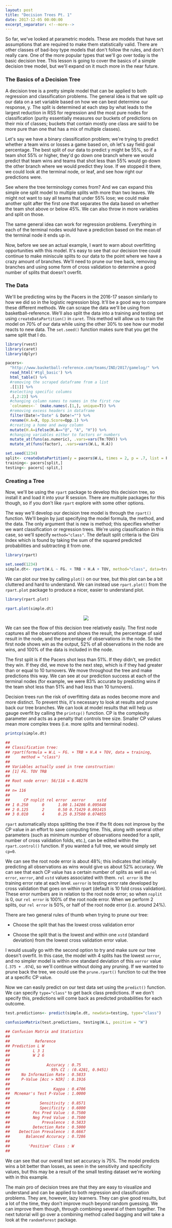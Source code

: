 ```yaml
---
layout: post
title: "Decision Trees Pt. 1"
date: 2017-12-05 00:00:00
excerpt_separator: <!--more-->
---
```


So far, we've looked at parametric models. These are models that have
set assumptions that are required to make them statistically valid.
There are other classes of bad-boy type models that don't follow the
rules, and don't really care. One of the more popular types that we'll
go over today is the basic decision tree. This lesson is going to cover
the basics of a simple decision tree model, but we'll expand on it much
more in the near future.

<!--more-->

### The Basics of a Decision Tree ###

A decision tree is a pretty simple model that can be applied to both
regression and classification problems. The general idea is that we
split up our data on a set variable based on how we can best determine
our response, y. The split is determined at each step by what leads to
the largest reduction in RSS for regression and the most pure nodes for
classification (purity essentially measures our buckets of predictions
on their mix of classes; buckets that contain mostly one class are said
to be more pure than one that has a mix of multiple classes).

Let's say we have a binary classification problem; we're trying to
predict whether a team wins or losses a game based on, oh let's say
field goal percentage. The best split of our data to predict y might be
55%, so if a team shot 55% or higher, they'd go down one branch where we
would predict that team wins and teams that shot less than 55% would go
down the other branch where we would predict they lose. If we stopped it
there, we could look at the terminal node, or leaf, and see how right
our predictions were.

See where the tree terminology comes from? And we can expand this simple
one split model to multiple splits with more than two leaves. We might
not want to say all teams that under 55% lose; we could make another
split after the first one that separates the data based on whether the
team shot above or below 45%. We can also throw in more variables and
split on those.

The same general idea can work for regression problems. Everything in
each of the terminal nodes would have a prediction based on the mean of
the terminal node it ends up in.

Now, before we see an actual example, I want to warn about overfitting
opportunities with this model. It's easy to see that our decision tree
could continue to make miniscule splits to our data to the point where
we have a crazy amount of branches. We'll need to prune our tree back,
removing branches and using some form of cross validation to determine a
good number of splits that doesn't overfit.

### The Data ###

We'll be predicting wins by the Pacers in the 2016-17 season similarly
to how we did so in the logistic regression blog. It'll be a good way to
compare these different methods. We can scrape the data we'll be using
from basketball-reference. We'll also split the data into a training and
testing set using `createDataPartition()` in `caret`. This method will
allow us to train the model on 70% of our data while using the other 30%
to see how our model reacts to new data. The `set.seed()` function makes
sure that you get the same split that I do.
```r
library(rvest)
library(caret)
library(dplyr)

pacers<-
  "http://www.basketball-reference.com/teams/IND/2017/gamelog/" %>%
  read_html('#tgl_basic') %>%
  html_table() %>%
  #removing the scraped dataframe from a list
  .[[1]] %>%
  #selecting specific columns
  .[,2:23] %>%
  #changing column names to names in the first row
  `colnames<-` (make.names(.[1,], unique=T)) %>%
  #removing excess headers in dataframe
  filter(Date!="Date" & Date!="") %>%
  rename(H.A=X, Opp.Score=Opp.1) %>%
  #creating a home and away column
  mutate(H.A=ifelse(H.A=="@", "A", "H")) %>%
  #changing variables either to factors or numbers
  mutate_at(funs(as.numeric), .vars=vars(Tm:TOV)) %>%
  mutate_at(funs(factor), .vars=vars(W.L, H.A))

set.seed(1234)
split<- createDataPartition(y = pacers$W.L, times = 2, p = .7, list = F)
training<- pacers[split,]
testing<- pacers[-split,]
```
### Creating a Tree ###

Now, we'll be using the `rpart` package to develop this decision tree,
so install it and load it into your R session. There are multiple
packages for this though, so if you don't like `rpart` explore with some
other options.

The way we'll develop our decision tree model is through the `rpart()`
function. We'll begin by just specifying the model formula, the method,
and the data. The only argument that is new is method; this specifies
whether we want classification or regression trees. We're using
classification in this case, so we'll specify `method="class"`. The
default split criteria is the Gini Index which is found by taking the
sum of the squared predicted probabilities and subtracting it from one.
```r
library(rpart)

set.seed(1234)
simple.dt<- rpart(W.L ~ FG. + TRB + H.A + TOV, method="class", data=training)
```
We can plot our tree by calling `plot()` on our tree, but this plot can
be a bit cluttered and hard to understand. We can instead use
`rpart.plot()` from the `rpart.plot` package to produce a nicer, easier
to understand plot.
```r
library(rpart.plot)

rpart.plot(simple.dt)
```

<center><img src="/images/dt.png"></center>

We can see the flow of this decision tree relatively easily. The first
node captures all the observations and shows the result, the percentage
of said result in the node, and the percentage of observations in the
node. So the first node shows win as the output, 52% of all observations
in the node are wins, and 100% of the data is included in the node.

The first split is if the Pacers shot less than 51%. If they didn't, we
predict they win. If they did, we move to the next step, which is if
they had greater than or equal to 10 turnovers. We move throughout the
tree and make predictions this way. We can see at our prediction success
at each of the terminal nodes (for example, we were 83% accurate by
predicting wins if the team shot less than 51% and had less than 10
turnovers).

Decision trees run the risk of overfitting data as nodes become more and
more distinct. To prevent this, it's necessary to look at results and
prune back our tree branches. We can look at model results that will
help us gauge overfit by calling the `printcp()` function. CP is the
complexity parameter and acts as a penalty that controls tree size.
Smaller CP values mean more complex trees (i.e. more splits and terminal
nodes).
```r
printcp(simple.dt)

## 
## Classification tree:
## rpart(formula = W.L ~ FG. + TRB + H.A + TOV, data = training, 
##     method = "class")
## 
## Variables actually used in tree construction:
## [1] FG. TOV TRB
## 
## Root node error: 56/116 = 0.48276
## 
## n= 116 
## 
##      CP nsplit rel error  xerror     xstd
## 1 0.250      0      1.00 1.14286 0.095648
## 2 0.125      2      0.50 0.71429 0.091415
## 3 0.010      4      0.25 0.37500 0.074055
```
`rpart` automatically stops splitting the tree if the fit does not
improve by the CP value in an effort to save computing time. This, along
with several other parameters (such as minimum number of observations
needed for a split, number of cross validation folds, etc.), can be
edited within the `rpart.control()` function. If you wanted a full tree,
we would simply set `cp=0`.

We can see the root node error is about 48%; this indicates that
initially predicting all observations as wins would give us about 52%
accuracy. We can see that each CP value has a certain number of splits
as well as `rel error`, `xerror`, and `xstd` values associated with
them. `rel error` is the training error rate at each level. `xerror` is
testing error rate developed by cross validation that goes on within
rpart (default is 10 fold cross validation). These error numbers are in
relation to the root node error; so when `nsplit` is 0, our `rel error`
is 100% of the root node error. When we perform 2 splits, our
`rel error` is 50%, or half of the root node error (i.e. around 24%).

There are two general rules of thumb when trying to prune our tree:

-   Choose the split that has the lowest cross validation error

-   Choose the split that is the lowest and within one `xstd`
    (standard deviation) from the lowest cross validation error value.

I would usually go with the second option to try and make sure our tree
doesn't overfit. In this case, the model with 4 splits has the lowest
`xerror`, and no simpler model is within one standard deviation of this
`xerror` value (`.375 + .074`), so we'll continue without doing any
pruning. If we wanted to prune back the tree, we could use the
`prune.rpart()` function to cut the tree at a specific CP value.

Now we can easily predict on our test data set using the `predict()`
function. We can specify `type="class"` to get back class predictions.
If we don't specify this, predictions will come back as predicted
probabilities for each outcome.
```r
test.predictions<- predict(simple.dt, newdata=testing, type="class")

confusionMatrix(test.predictions, testing$W.L, positive = "W")

## Confusion Matrix and Statistics
## 
##           Reference
## Prediction L W
##          L 3 1
##          W 2 6
##                                           
##                Accuracy : 0.75            
##                  95% CI : (0.4281, 0.9451)
##     No Information Rate : 0.5833          
##     P-Value [Acc > NIR] : 0.1916          
##                                           
##                   Kappa : 0.4706          
##  Mcnemar's Test P-Value : 1.0000          
##                                           
##             Sensitivity : 0.8571          
##             Specificity : 0.6000          
##          Pos Pred Value : 0.7500          
##          Neg Pred Value : 0.7500          
##              Prevalence : 0.5833          
##          Detection Rate : 0.5000          
##    Detection Prevalence : 0.6667          
##       Balanced Accuracy : 0.7286          
##                                           
##        'Positive' Class : W               
## 
```
We can see that our overall test set accuracy is 75%. The model predicts
wins a bit better than losses, as seen in the sensitivity and
specificity values, but this may be a result of the small testing
dataset we're working with in this example.

The main pro of decision trees are that they are easy to visualize and
understand and can be applied to both regression and classification
problems. They are, however, lazy learners. They can give good results,
but a lot of the time, they don't improve much beyond random guessing.
We can improve them though, through combining several of them together.
The next tutorial will go over a combining method called bagging and
will take a look at the `randomforest` package.
